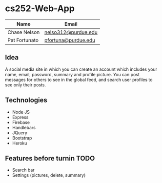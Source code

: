 # cs252-Web-App

Name | Email
-----|--------
Chase Nelson | nelso312@purdue.edu
Pat Fortunato | pfortuna@purdue.edu

## Idea
A social media site in which you can create an account which includes your name, email, password, summary and profile picture. You can post messages for others to see in the global feed, and search user profiles to see only their posts.  

## Technologies
+ Node JS
+ Express
+ Firebase
+ Handlebars
+ JQuery
+ Bootstrap
+ Heroku

## Features before turnin TODO
+ Search bar
+ Settings (pictures, delete, summary)


